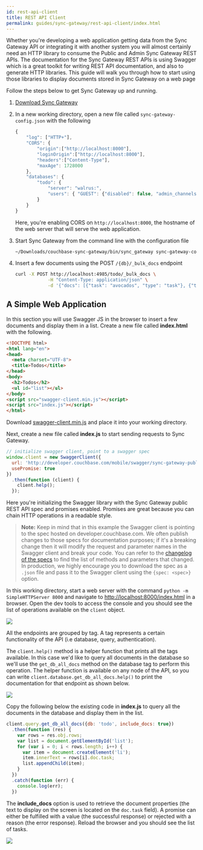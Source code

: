 ```yaml
---
id: rest-api-client
title: REST API Client
permalink: guides/sync-gateway/rest-api-client/index.html
---
```


Whether you're developing a web application getting data from the Sync Gateway API or integrating it with another system you will almost certainly need an HTTP library to consume the Public and Admin Sync Gateway REST APIs. The documentation for the Sync Gateway REST APIs is using Swagger which is a great toolkit for writing REST API documentation, and also to generate HTTP libraries. This guide will walk you through how to start using those libraries to display documents stored in Sync Gateway on a web page

Follow the steps below to get Sync Gateway up and running.

1. [Download Sync Gateway](http://www.couchbase.com/nosql-databases/downloads#couchbase-mobile)
2. In a new working directory, open a new file called `sync-gateway-config.json` with the following

	```javascript
	{
		"log": ["HTTP+"],
		"CORS": {
			"origin":["http://localhost:8000"],
			"loginOrigin":["http://localhost:8000"],
			"headers":["Content-Type"],
			"maxAge": 1728000
		},
		"databases": {
			"todo": {
				"server": "walrus:",
				"users": { "GUEST": {"disabled": false, "admin_channels": ["*"] } }
			}
		}
	}
	```
  
	Here, you're enabling CORS on `http://localhost:8000`, the hostname of the web server that will serve the web application.
  
3. Start Sync Gateway from the command line with the configuration file

	```bash
	~/Downloads/couchbase-sync-gateway/bin/sync_gateway sync-gateway-config.json
	```

4. Insert a few documents using the POST `/{db}/_bulk_docs` endpoint

	```bash
	curl -X POST http://localhost:4985/todo/_bulk_docs \
				-H "Content-Type: application/json" \
				-d '{"docs": [{"task": "avocados", "type": "task"}, {"task": "oranges", "type": "task"}, {"task": "tomatoes", "type": "task"}]}'
	```

## A Simple Web Application

In this section you will use Swagger JS in the browser to insert a few documents and display them in a list. Create a new file called **index.html**  with the following.

```html
<!DOCTYPE html>
<html lang="en">
<head>
  <meta charset="UTF-8">
  <title>Todos</title>
</head>
<body>
  <h2>Todos</h2>
  <ul id="list"></ul>
</body>
<script src="swagger-client.min.js"></script>
<script src="index.js"></script>
</html>
```

Download [swagger-client.min.js](https://raw.githubusercontent.com/swagger-api/swagger-js/master/browser/swagger-client.min.js) and place it into your working directory.

Next, create a new file called **index.js** to start sending requests to Sync Gateway.

```javascript
// initialize swagger client, point to a swagger spec
window.client = new SwaggerClient({
  url: 'http://developer.couchbase.com/mobile/swagger/sync-gateway-public/spec.json',
  usePromise: true
})
  .then(function (client) {
    client.help();
  });
```

Here you're initializing the Swagger library with the Sync Gateway public REST API spec and promises enabled. Promises are great because you can chain HTTP operations in a readable style.

> **Note:** Keep in mind that in this example the Swagger client is pointing to the spec hosted on developer.couchbase.com. We often publish changes to those specs for documentation purposes; if it's a breaking change then it will modify the request and parameter names in the Swagger client and break your code. You can refer to the [changelog of the specs](https://github.com/couchbaselabs/couchbase-mobile-portal/blob/master/swagger/CHANGELOG.md) to find the list of methods and parameters that changed. In production, we highly encourage you to download the spec as a `.json` file and pass it to the Swagger client using the `{spec: <spec>}` option.

In this working directory, start a web server with the command `python -m SimpleHTTPServer 8000` and navigate to [http://localhost:8000/index.html](http://localhost:8000/index.html) in a browser. Open the dev tools to access the console and you should see the list of operations available on the `client` object.

![](../img/swagger-browser.png)

All the endpoints are grouped by tag. A tag represents a certain functionality of the API (i.e database, query, authentication).

The `client.help()` method is a helper function that prints all the tags available. In this case we'd like to query all documents in the database so we'll use the `get_db_all_docs` method on the database tag to perform this operation. The helper function is available on any node of the API, so you can write `client.database.get_db_all_docs.help()` to print the documentation for that endpoint as shown below.

![](../img/swagger-all-docs.png)

Copy the following below the existing code in **index.js** to query all the documents in the database and display them
 in the list.

```javascript
client.query.get_db_all_docs({db: 'todo', include_docs: true})
  .then(function (res) {
    var rows = res.obj.rows;
    var list = document.getElementById('list');
    for (var i = 0; i < rows.length; i++) {
      var item = document.createElement('li');
      item.innerText = rows[i].doc.task;
      list.appendChild(item);
    }
  })
  .catch(function (err) {
    console.log(err);
  })
```

The **include_docs** option is used to retrieve the document properties (the text to display on the screen is located on the `doc.task` field). A promise can either be fulfilled with a value (the successful response) or rejected with a reason (the error response). Reload the browser and you should see the list of tasks.

![](../img/task-list.png)